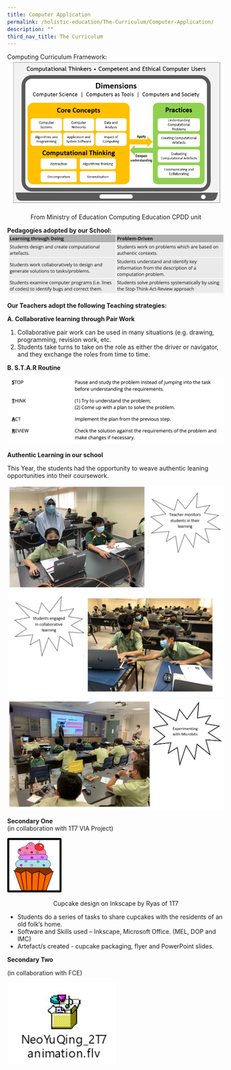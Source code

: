 ```yaml
---
title: Computer Application
permalink: /holistic-education/The-Curriculum/Computer-Application/
description: ""
third_nav_title: The Curriculum
---
```

Computing Curriculum Framework:
![](/images/Computing%20Framework.png)
<center>From Ministry of Education Computing Education CPDD unit</center>

**Pedagogies adopted by our School:**
![](/images/computer.png)

**Our Teachers adopt the following Teaching strategies:**  
  

**A. Collaborative learning through Pair Work**

1.  Collaborative pair work can be used in many situations (e.g. drawing, programming, revision work, etc.
2.  Students take turns to take on the role as either the driver or navigator, and they exchange the roles from time to time.

  

**B. S.T.A.R Routine**

![](/images/computer%20star.png)

**Authentic Learning in our school**

  

This Year, the students had the opportunity to weave authentic leaning opportunities into their coursework.

![](/images/comp.png)
![](/images/comp2.png)

**Secondary One**  
(in collaboration with 1T7 VIA Project)

<img src="/images/Cupcake%20design.png" 
     style="width:25%">

<center>Cupcake design on Inkscape by Ryas of 1T7</center>

  

*   Students do a series of tasks to share cupcakes with the residents of an old folk’s home. 
*   Software and Skills used – Inkscape, Microsoft Office. (MEL, DOP and IMC)
*   Artefact/s created - cupcake packaging, flyer and PowerPoint slides.

  

**Secondary Two**

(in collaboration with FCE)

<img src="/images/Animation.jpeg" 
     style="width:50%">